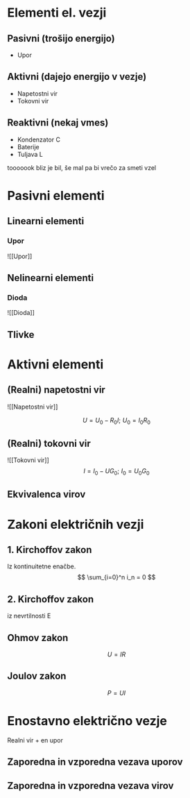 # Elementi el. vezji
## Pasivni (trošijo energijo)
- Upor
## Aktivni (dajejo energijo v vezje)
- Napetostni vir
- Tokovni vir
## Reaktivni (nekaj vmes)
- Kondenzator C
- Baterije
- Tuljava L



tooooook bliz je bil, še mal pa bi vrečo za smeti vzel

# Pasivni elementi
## Linearni elementi
### Upor
![[Upor]]
## Nelinearni elementi
### Dioda
![[Dioda]]

## Tlivke

# Aktivni elementi
## (Realni) napetostni vir
![[Napetostni vir]]

$$U = U_0 - R_0I; \, \,U_0 = I_0 R_0$$

## (Realni) tokovni vir
![[Tokovni vir]]
$$I = I_0 - U G_0; \, \, I_0 = U_0 G_0$$
## Ekvivalenca virov

# Zakoni električnih vezji
## 1. Kirchoffov zakon
Iz kontinuitetne enačbe.
$$
\sum_{i=0}^n i_n = 0
$$
## 2. Kirchoffov zakon
iz nevrtilnosti E

## Ohmov zakon
$$U = I R$$
## Joulov zakon
$$P = UI$$
# Enostavno električno vezje
Realni vir + en upor


## Zaporedna in vzporedna vezava uporov

## Zaporedna in vzporedna vezava virov
  